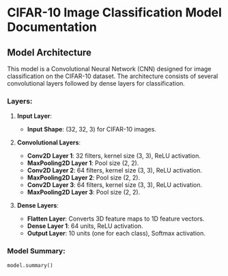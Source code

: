 # CIFAR-10 Image Classification Model Documentation

## Model Architecture

This model is a Convolutional Neural Network (CNN) designed for image classification on the CIFAR-10 dataset. The architecture consists of several convolutional layers followed by dense layers for classification.

### Layers:

1. **Input Layer**:
   - **Input Shape**: (32, 32, 3) for CIFAR-10 images.

2. **Convolutional Layers**:
   - **Conv2D Layer 1**: 32 filters, kernel size (3, 3), ReLU activation.
   - **MaxPooling2D Layer 1**: Pool size (2, 2).
   - **Conv2D Layer 2**: 64 filters, kernel size (3, 3), ReLU activation.
   - **MaxPooling2D Layer 2**: Pool size (2, 2).
   - **Conv2D Layer 3**: 64 filters, kernel size (3, 3), ReLU activation.
   - **MaxPooling2D Layer 3**: Pool size (2, 2).

3. **Dense Layers**:
   - **Flatten Layer**: Converts 3D feature maps to 1D feature vectors.
   - **Dense Layer 1**: 64 units, ReLU activation.
   - **Output Layer**: 10 units (one for each class), Softmax activation.

### Model Summary:

```python
model.summary()
